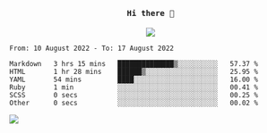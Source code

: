 <h4 align="center"><samp> Hi there 👋  </samp></h4>

<p align="center">
  
  <a href="https://github.com/bznick98">
    <img align="center" src="https://github-readme-stats.vercel.app/api?username=bznick98&&count_private=true&hide=issues,prs,contribs&show_icons=true&theme=gruvbox" />
  </a>
  
  <!--START_SECTION:waka-->

```text
From: 10 August 2022 - To: 17 August 2022

Markdown   3 hrs 15 mins   ██████████████▒░░░░░░░░░░   57.37 %
HTML       1 hr 28 mins    ██████▒░░░░░░░░░░░░░░░░░░   25.95 %
YAML       54 mins         ████░░░░░░░░░░░░░░░░░░░░░   16.00 %
Ruby       1 min           ░░░░░░░░░░░░░░░░░░░░░░░░░   00.41 %
SCSS       0 secs          ░░░░░░░░░░░░░░░░░░░░░░░░░   00.25 %
Other      0 secs          ░░░░░░░░░░░░░░░░░░░░░░░░░   00.02 %
```

<!--END_SECTION:waka-->
  
 
</p>

![](https://visitor-badge.glitch.me/badge?page_id=bznick98.bznick98)
